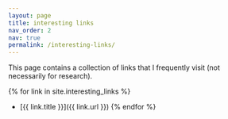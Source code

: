 ```yaml
---
layout: page
title: interesting links
nav_order: 2
nav: true
permalink: /interesting-links/
---
```



This page contains a collection of links that I frequently visit (not necessarily for research).

{% for link in site.interesting_links %}
- [{{ link.title }}]({{ link.url }})
{% endfor %}

